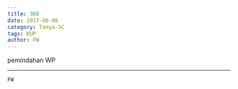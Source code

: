 ```yaml
---
title: 368
date: 2017-06-06
category: Tanya-SC
tags: KUP
author: FW
---
```


pemindahan WP

---



`FW`
